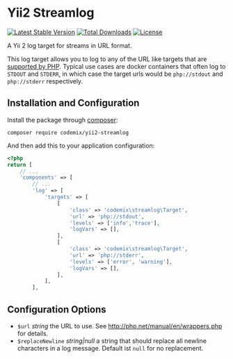 Yii2 Streamlog
==============

[![Latest Stable Version](https://poser.pugx.org/codemix/yii2-streamlog/v/stable.svg)](https://packagist.org/packages/codemix/yii2-streamlog)
[![Total Downloads](https://poser.pugx.org/codemix/yii2-streamlog/downloads)](https://packagist.org/packages/codemix/yii2-streamlog)
[![License](https://poser.pugx.org/codemix/yii2-streamlog/license.svg)](https://packagist.org/packages/codemix/yii2-streamlog)

A Yii 2 log target for streams in URL format.

This log target allows you to log to any of the URL like targets that are
[supported by PHP](http://php.net/manual/en/wrappers.php). Typical use cases
are docker containers that often log to `STDOUT` and `STDERR`, in which case
the target urls would be `php://stdout` and `php://stderr` respectively.


## Installation and Configuration

Install the package through [composer](http://getcomposer.org):

    composer require codemix/yii2-streamlog

And then add this to your application configuration:

```php
<?php
return [
    // ...
    'components' => [
        // ...
        'log' => [
            'targets' => [
                [
                    'class' => 'codemix\streamlog\Target',
                    'url' => 'php://stdout',
                    'levels' => ['info','trace'],
                    'logVars' => [],
                ],
                [
                    'class' => 'codemix\streamlog\Target',
                    'url' => 'php://stderr',
                    'levels' => ['error', 'warning'],
                    'logVars' => [],
                ],
            ],
        ],
```

## Configuration Options

 * `$url` *string* the URL to use. See http://php.net/manual/en/wrappers.php for details.
 * `$replaceNewline` *string|null* a string that should replace all newline characters in a log message.
   Default ist `null` for no replacement.
